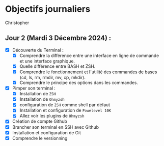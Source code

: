 # Objectifs journaliers

Christopher

## Jour 2 (Mardi 3 Décembre 2024) :

- [X] Découverte du Terminal :
  - [X] Comprendre la différence entre une interface en ligne de commande et une interface graphique.
  - [X] Quelle différence entre BASH et ZSH.
  - [X] Comprendre le fonctionnement et l'utilité des commandes de bases (cd, ls, rm, rmdir, mv, cp, mkdir).
  - [X] Comprendre le principe des options dans les commandes.
- [X] Pimper son terminal :
  - [X] Installation de `ZSH`
  - [X] Installation de `Ohmyzsh`
  - [X] configuration de `ZSH` comme shell par défaut
  - [X] Installation et configuration de `Powelevel 10K`
  - [X] Allez voir les plugins de `Ohmyzsh`
- [X] Création de compte Github
- [X] Brancher son terminal en SSH avec Github
- [x] Installation et configuration de Git
- [X] Comprendre le versionning